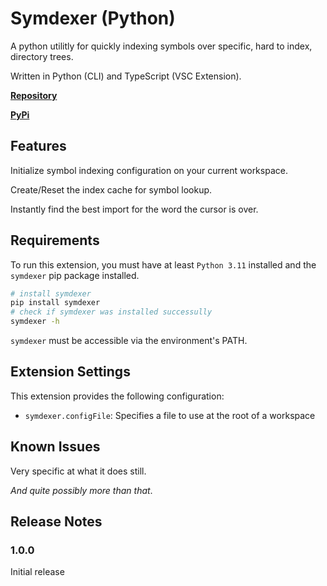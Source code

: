 # Symdexer (Python)

A python utilitly for quickly indexing symbols over specific, hard to index, directory trees.

Written in Python (CLI) and TypeScript (VSC Extension).

**[Repository](https://github.com/antimach/symdexer)**

**[PyPi](https://pypi.org/project/symdexer/)**

## Features

Initialize symbol indexing configuration on your current workspace.

Create/Reset the index cache for symbol lookup.

Instantly find the best import for the word the cursor is over.

## Requirements

To run this extension, you must have at least `Python 3.11` installed and the
`symdexer` pip package installed.

```sh
# install symdexer
pip install symdexer
# check if symdexer was installed successully
symdexer -h
```

`symdexer` must be accessible via the environment's PATH.

## Extension Settings

This extension provides the following configuration:

* `symdexer.configFile`: Specifies a file to use at the root of a workspace

## Known Issues

Very specific at what it does still.

*And quite possibly more than that*.

## Release Notes

### 1.0.0

Initial release
